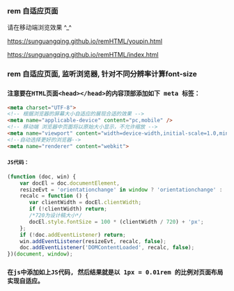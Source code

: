 ### rem 自适应页面

请在移动端浏览效果 ^_^

https://sunguangqing.github.io/remHTML/youpin.html

https://sunguangqing.github.io/remHTML/index.html


### rem 自适应页面, 监听浏览器, 针对不同分辨率计算font-size

### `注意要在HTML页面<head></head>的内容顶部添加如下 meta 标签：`
```HTML
<meta charset="UTF-8">
<!-- 根据浏览器的屏幕大小自适应的展现合适的效果 -->
<meta name="applicable-device" content="pc,mobile" />
<!-- 移动端 浏览器中页面将以原始大小显示，不允许缩放 -->
<meta name="viewport" content="width=device-width,initial-scale=1.0,minimum-scale=1.0,maximum-scale=1.0,user-scalable=no" />
<!--自动选择更好的浏览器-->
<meta name="renderer" content="webkit">
```

#### `JS代码：`
```javascript
(function (doc, win) {
    var docEl = doc.documentElement,
    resizeEvt = 'orientationchange' in window ? 'orientationchange' : 'resize',
    recalc = function () {
       var clientWidth = docEl.clientWidth;
       if (!clientWidth) return;
       /*720为设计稿大小*/
       docEl.style.fontSize = 100 * (clientWidth / 720) + 'px';
    };
    if (!doc.addEventListener) return;
    win.addEventListener(resizeEvt, recalc, false);
    doc.addEventListener('DOMContentLoaded', recalc, false);  
})(document, window);
```

### `在js中添加如上JS代码, 然后结果就是以 1px = 0.01rem 的比例对页面布局实现自适应。`
